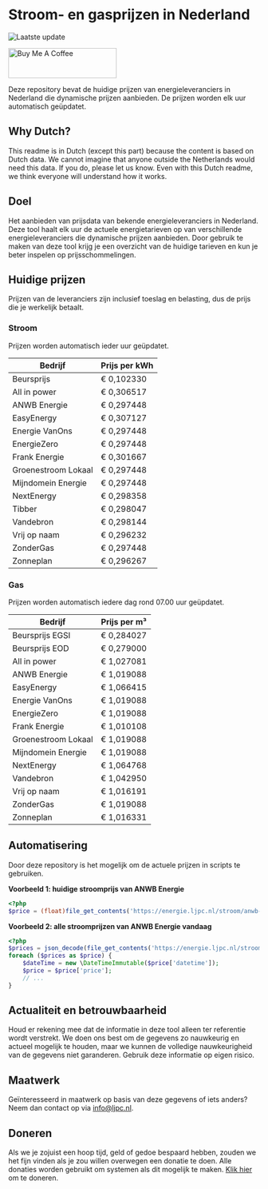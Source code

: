 # Stroom- en gasprijzen in Nederland

![Laatste update](https://img.shields.io/badge/laatste%20update-2023--07--12%2009%3A00%20CET-brightgreen)

<a href="https://www.buymeacoffee.com/Lars-" target="_blank"><img src="https://cdn.buymeacoffee.com/buttons/v2/default-orange.png" alt="Buy Me A Coffee" height="60" style="height: 60px !important;width: 217px !important;" ></a>

Deze repository bevat de huidige prijzen van energieleveranciers in Nederland die dynamische prijzen aanbieden. De prijzen worden elk uur automatisch geüpdatet.

## Why Dutch?

This readme is in Dutch (except this part) because the content is based on Dutch data. We cannot imagine that anyone outside the Netherlands would need this data. If you do, please let us know. Even with this Dutch readme, we think
everyone will understand how it works.

## Doel

Het aanbieden van prijsdata van bekende energieleveranciers in Nederland. Deze tool haalt elk uur de actuele energietarieven op van verschillende energieleveranciers die dynamische prijzen aanbieden. Door gebruik te maken van deze tool
krijg je een overzicht van de huidige tarieven en kun je beter inspelen op prijsschommelingen.

## Huidige prijzen

Prijzen van de leveranciers zijn inclusief toeslag en belasting, dus de prijs die je werkelijk betaalt.

### Stroom

Prijzen worden automatisch ieder uur geüpdatet.

 Bedrijf | Prijs per kWh 
---------|---------------
Beursprijs | € 0,102330
All in power | € 0,306517
ANWB Energie | € 0,297448
EasyEnergy | € 0,307127
Energie VanOns | € 0,297448
EnergieZero | € 0,297448
Frank Energie | € 0,301667
Groenestroom Lokaal | € 0,297448
Mijndomein Energie | € 0,297448
NextEnergy | € 0,298358
Tibber | € 0,298047
Vandebron | € 0,298144
Vrij op naam | € 0,296232
ZonderGas | € 0,297448
Zonneplan | € 0,296267


### Gas

Prijzen worden automatisch iedere dag rond 07.00 uur geüpdatet.

 Bedrijf | Prijs per m³ 
---------|--------------
Beursprijs EGSI | € 0,284027
Beursprijs EOD | € 0,279000
All in power | € 1,027081
ANWB Energie | € 1,019088
EasyEnergy | € 1,066415
Energie VanOns | € 1,019088
EnergieZero | € 1,019088
Frank Energie | € 1,010108
Groenestroom Lokaal | € 1,019088
Mijndomein Energie | € 1,019088
NextEnergy | € 1,064768
Vandebron | € 1,042950
Vrij op naam | € 1,016191
ZonderGas | € 1,019088
Zonneplan | € 1,016331


## Automatisering

Door deze repository is het mogelijk om de actuele prijzen in scripts te gebruiken.

**Voorbeeld 1: huidige stroomprijs van ANWB Energie**

```php
<?php
$price = (float)file_get_contents('https://energie.ljpc.nl/stroom/anwb-energie-nu.txt');

```

**Voorbeeld 2: alle stroomprijzen van ANWB Energie vandaag**

```php
<?php
$prices = json_decode(file_get_contents('https://energie.ljpc.nl/stroom/all-in-power-vandaag.json'),true);
foreach ($prices as $price) {
    $dateTime = new \DateTimeImmutable($price['datetime']);
    $price = $price['price'];
    // ...
}
```

## Actualiteit en betrouwbaarheid

Houd er rekening mee dat de informatie in deze tool alleen ter referentie wordt verstrekt. We doen ons best om de gegevens zo nauwkeurig en actueel mogelijk te houden, maar we kunnen de volledige nauwkeurigheid van de gegevens niet
garanderen. Gebruik deze informatie op eigen risico.

## Maatwerk

Geïnteresseerd in maatwerk op basis van deze gegevens of iets anders? Neem dan contact op
via [info@ljpc.nl](mailto:info@ljpc.nl?subject=Energie%20prijzen).

## Doneren

Als we je zojuist een hoop tijd, geld of gedoe bespaard hebben, zouden we het fijn vinden als je zou willen overwegen een
donatie te doen. Alle donaties worden gebruikt om systemen als dit mogelijk te
maken. [Klik hier](https://www.buymeacoffee.com/Lars-) om te doneren.

